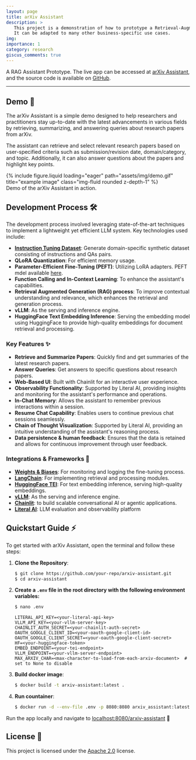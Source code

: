 ```yaml
---
layout: page
title: arXiv Assistant
description: >
   This project is a demonstration of how to prototype a Retrieval-Augmented Generation (RAG) Assistant employing a suite of open-source technologies, frameworks and fine-tuned Large Language Models.
   It can be adapted to many other business-specific use cases.
img: 
importance: 1
category: research
giscus_comments: true
---
```


A RAG Assistant Prototype. The live app can be accessed at [arXiv Assistant](https://amrsherif.live/arxiv-assistant), and the source code is available on [GitHub](https://github.com/amr-sheriff/arxiv-assistant).

---

## Demo 🎥

The arXiv Assistant is a simple demo designed to help researchers and practitioners stay up-to-date with the latest advancements in various fields by retrieving, summarizing, and answering queries about research papers from arXiv.

The assistant can retrieve and select relevant research papers based on user-specified criteria such as submission/revision date, domain/category, and topic. Additionally, it can also answer questions about the papers and highlight key points.

<div class="row">
    <div class="col-sm mt-3 mt-md-0">
        {% include figure.liquid loading="eager" path="assets/img/demo.gif" title="example image" class="img-fluid rounded z-depth-1" %}
    </div>
</div>
<div class="caption">
    Demo of the arXiv Assistant in action.
</div>

## Development Process 🛠️

The development process involved leveraging state-of-the-art techniques to implement a lightweight yet efficient LLM system. Key technologies used include:
- [**Instruction Tuning Dataset**](https://huggingface.co/datasets/amrachraf/arXiv-full-text-synthetic-instruct-tune): Generate domain-specific synthetic dataset consisting of instructions and QAs pairs.
- **QLoRA Quantization**: For efficient memory usage.
- **Parameter-Efficient Fine-Tuning (PEFT)**: Utilizing LoRA adapters. PEFT mdel available [here](https://huggingface.co/amrachraf/arxiv-assistant-merged_peft_model).
- **Function Calling and In-Context Learning**: To enhance the assistant's capabilities.
- **Retrieval Augmented Generation (RAG) process**: To improve contextual understanding and relevance, which enhances the retrieval and generation process.
- **vLLM**: As the serving and inference engine.
- **HuggingFace Text Embedding Inference**: Serving the embedding model using HuggingFace to provide high-quality embeddings for document retrieval and processing.

### Key Features ✨

- **Retrieve and Summarize Papers**: Quickly find and get summaries of the latest research papers.
- **Answer Queries**: Get answers to specific questions about research papers.
- **Web-Based UI**: Built with Chainlit for an interactive user experience.
- **Observability Functionality**: Supported by Literal AI, providing insights and monitoring for the assistant's performance and operations.
- **In-Chat Memory**: Allows the assistant to remember previous interactions within a session.
- **Resume Chat Capability**: Enables users to continue previous chat sessions seamlessly.
- **Chain of Thought Visualization**: Supported by Literal AI, providing an intuitive understanding of the assistant's reasoning process.
- **Data persistence & human feedback**: Ensures that the data is retained and allows for continuous improvement through user feedback.

### Integrations & Frameworks 🔌

- [**Weights & Biases**](https://wandb.ai/site): For monitoring and logging the fine-tuning process.
- [**LangChain**](https://www.langchain.com/): For implementing retrieval and processing modules.
- [**HuggingFace TEI**](https://huggingface.co/docs/text-embeddings-inference/en/index): For text embedding inference, serving high-quality embeddings.
- [**vLLM**](https://github.com/vllm-project/vllm): As the serving and inference engine.
- [**Chainlit**](https://github.com/Chainlit/chainlit/tree/main): to build scalable conversational AI or agentic applications.
- [**Literal AI**](https://literalai.com/): LLM evaluation and observability platform

## Quickstart Guide ⚡

To get started with arXiv Assistant, open the terminal and follow these steps:

1. **Clone the Repository**:
   ```bash
   $ git clone https://github.com/your-repo/arxiv-assistant.git
   $ cd arxiv-assistant
   ```

2. **Create a `.env` file in the root directory with the following environment variables:**
   ```bash
   $ nano .env
   ```
   ```env
   LITERAL_API_KEY=<your-literal-api-key>
   VLLM_API_KEY=<your-vllm-server-key>
   CHAINLIT_AUTH_SECRET=<your-chainlit-auth-secret>
   OAUTH_GOOGLE_CLIENT_ID=<your-oauth-google-client-id>
   OAUTH_GOOGLE_CLIENT_SECRET=<your-oauth-google-client-secret>
   HF=<your-huggingface-token>
   EMBED_ENDPOINT=<your-tei-endpoint>
   VLLM_ENDPOINT=<your-vllm-server-endpoint>
   MAX_ARXIV_CHAR=<max-character-to-load-from-each-arxiv-document>  # set to None to disable
   ```

3. **Build docker image**:
   ```bash
   $ docker build -t arxiv-assistant:latest .
   ```

4. **Run countainer**:
   ```bash
   $ docker run -d --env-file .env -p 8080:8080 arxiv_assistant:latest
   ```

Run the app locally and navigate to [localhost:8080/arxiv-assistant](http://localhost:8080/arxiv-assistant) 🥂

## License 📜
This project is licensed under the [Apache 2.0](https://github.com/amr-sheriff/arxiv-assistant/blob/main/LICENSE) license.
